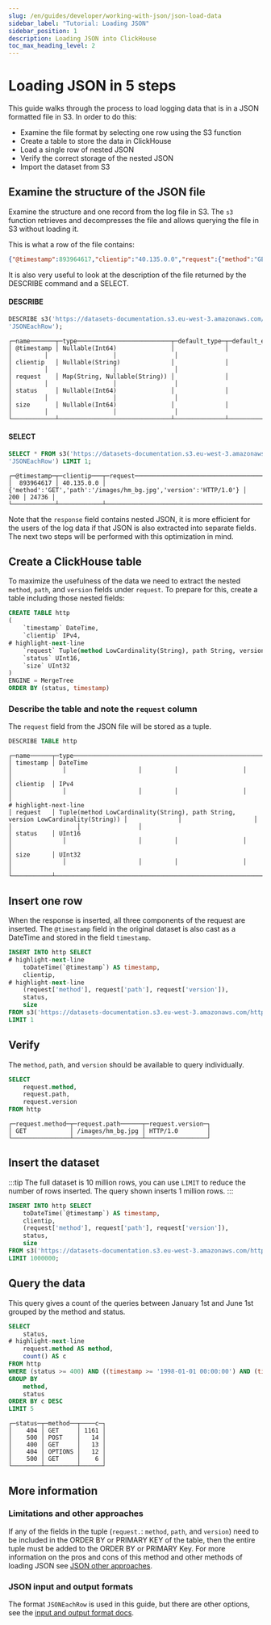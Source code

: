 ```yaml
---
slug: /en/guides/developer/working-with-json/json-load-data
sidebar_label: "Tutorial: Loading JSON"
sidebar_position: 1
description: Loading JSON into ClickHouse
toc_max_heading_level: 2
---
```


# Loading JSON in 5 steps

This guide walks through the process to load logging data that is 
in a JSON formatted file in S3.  In order to do this:
- Examine the file format by selecting one row using the S3 function
- Create a table to store the data in ClickHouse
- Load a single row of nested JSON
- Verify the correct storage of the nested JSON
- Import the dataset from S3

## Examine the structure of the JSON file
Examine the structure and one record from the log file in S3.  The `s3` function
retrieves and decompresses the file and allows querying the file
in S3 without loading it.

This is what a row of the file contains:
```json
{"@timestamp":893964617,"clientip":"40.135.0.0","request":{"method":"GET","path":"/images/hm_bg.jpg","version":"HTTP/1.0"},"status":200,"size":24736}
```
It is also very useful to look at the description of the file returned by the DESCRIBE command and a SELECT.

#### DESCRIBE
```sql
DESCRIBE s3('https://datasets-documentation.s3.eu-west-3.amazonaws.com/http/documents-01.ndjson.gz', 
'JSONEachRow');
```
```response
┌─name───────┬─type──────────────────────────┬─default_type─┬─default_expression─┬─comment─┬─codec_expression─┬─ttl_expression─┐
│ @timestamp │ Nullable(Int64)               │              │                    │         │                  │                │
│ clientip   │ Nullable(String)              │              │                    │         │                  │                │
│ request    │ Map(String, Nullable(String)) │              │                    │         │                  │                │
│ status     │ Nullable(Int64)               │              │                    │         │                  │                │
│ size       │ Nullable(Int64)               │              │                    │         │                  │                │
└────────────┴───────────────────────────────┴──────────────┴────────────────────┴─────────┴──────────────────┴────────────────┘
```

#### SELECT
```sql
SELECT * FROM s3('https://datasets-documentation.s3.eu-west-3.amazonaws.com/http/documents-01.ndjson.gz', 
'JSONEachRow') LIMIT 1;
```
```response
┌─@timestamp─┬─clientip───┬─request──────────────────────────────────────────────────────────┬─status─┬──size─┐
│  893964617 │ 40.135.0.0 │ {'method':'GET','path':'/images/hm_bg.jpg','version':'HTTP/1.0'} │    200 │ 24736 │
└────────────┴────────────┴──────────────────────────────────────────────────────────────────┴────────┴───────┘
```
Note that the `response` field contains nested JSON, it is more
efficient for the users of the log data if that JSON is also extracted
into separate fields. The next two steps will be performed with this
optimization in mind.

## Create a ClickHouse table
To maximize the usefulness of the data we
need to extract the nested `method`, `path`, and `version` fields under `request`.  To prepare for this, create a table including those nested fields:
```sql
CREATE TABLE http
(
    `timestamp` DateTime,
    `clientip` IPv4,
# highlight-next-line
    `request` Tuple(method LowCardinality(String), path String, version LowCardinality(String)),
    `status` UInt16,
    `size` UInt32
)
ENGINE = MergeTree
ORDER BY (status, timestamp)
```
### Describe the table and note the `request` column

The `request` field from the JSON file will be stored as a tuple.
```sql
DESCRIBE TABLE http
```
```response
┌─name──────┬─type──────────────────────────────────────────────────────────────────────────────┬─default_type─┬─default_expression─┬─comment─┬─codec_expression─┬─ttl_expression─┐
│ timestamp │ DateTime                                                                          │              │                    │         │                  │                │
│ clientip  │ IPv4                                                                              │              │                    │         │                  │                │
# highlight-next-line
│ request   │ Tuple(method LowCardinality(String), path String, version LowCardinality(String)) │              │                    │         │                  │                │
│ status    │ UInt16                                                                            │              │                    │         │                  │                │
│ size      │ UInt32                                                                            │              │                    │         │                  │                │
└───────────┴───────────────────────────────────────────────────────────────────────────────────┴──────────────┴────────────────────┴─────────┴──────────────────┴────────────────┘
```

## Insert one row

When the response is inserted, all three components of the request are inserted.  The `@timestamp` field in the original dataset is also cast as a DateTime and stored in the field `timestamp`.
```sql
INSERT INTO http SELECT
# highlight-next-line
    toDateTime(`@timestamp`) AS timestamp,
    clientip,
# highlight-next-line
    (request['method'], request['path'], request['version']),
    status,
    size
FROM s3('https://datasets-documentation.s3.eu-west-3.amazonaws.com/http/documents-01.ndjson.gz', 'JSONEachRow')
LIMIT 1
```
## Verify

The `method`, `path`, and `version` should be available to query individually.
```sql
SELECT
    request.method,
    request.path,
    request.version
FROM http
```
```response
┌─request.method─┬─request.path──────┬─request.version─┐
│ GET            │ /images/hm_bg.jpg │ HTTP/1.0        │
└────────────────┴───────────────────┴─────────────────┘
```

## Insert the dataset

:::tip
The full dataset is 10 million rows, you can use `LIMIT` to reduce
the number of rows inserted.  The query shown inserts 1 million rows.
:::

```sql
INSERT INTO http SELECT
    toDateTime(`@timestamp`) AS timestamp,
    clientip,
    (request['method'], request['path'], request['version']),
    status,
    size
FROM s3('https://datasets-documentation.s3.eu-west-3.amazonaws.com/http/documents-01.ndjson.gz', 'JSONEachRow')
LIMIT 1000000;
```

## Query the data

This query gives a count of the queries between January 1st and June 1st grouped by the method and status.
```sql
SELECT
    status,
# highlight-next-line
    request.method AS method,
    count() AS c
FROM http
WHERE (status >= 400) AND ((timestamp >= '1998-01-01 00:00:00') AND (timestamp <= '1998-06-01 00:00:00'))
GROUP BY
    method,
    status
ORDER BY c DESC
LIMIT 5
```
```response
┌─status─┬─method──┬────c─┐
│    404 │ GET     │ 1161 │
│    500 │ POST    │   14 │
│    400 │ GET     │   13 │
│    404 │ OPTIONS │   12 │
│    500 │ GET     │    6 │
└────────┴─────────┴──────┘
```
## More information
### Limitations and other approaches
If any of the fields in the tuple (`request.`: `method`, `path`, and `version`) need to be included in the ORDER BY or PRIMARY KEY of the table, then the entire tuple must be added to the ORDER BY or PRIMARY Key.  For more information on the pros and cons of this method and other methods of loading JSON see [JSON other approaches](/docs/en/guides/developer/working-with-json/json-other-approaches.md).
### JSON input and output formats
  The format `JSONEachRow` is used in this guide, but there are other options, see the [input and output format docs](/docs/en/interfaces/formats.md/#json).
